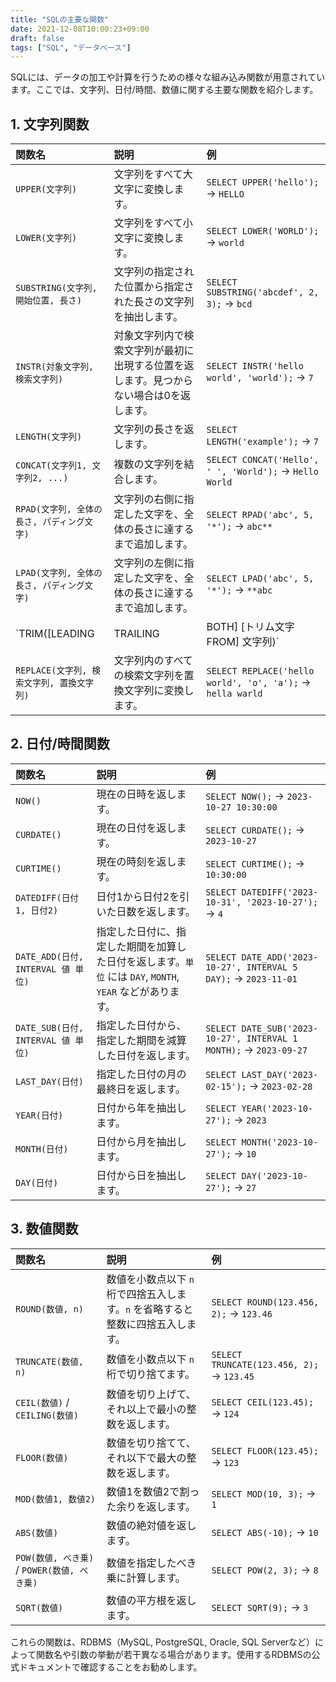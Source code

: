 ```yaml
---
title: "SQLの主要な関数"
date: 2021-12-08T10:00:23+09:00
draft: false
tags: ["SQL", "データベース"] 
---
```

<!--more-->
SQLには、データの加工や計算を行うための様々な組み込み関数が用意されています。ここでは、文字列、日付/時間、数値に関する主要な関数を紹介します。

## 1. 文字列関数

| 関数名 | 説明 | 例 |
| :----- | :--- | :--- |
| `UPPER(文字列)` | 文字列をすべて大文字に変換します。 | `SELECT UPPER('hello');` -> `HELLO` |
| `LOWER(文字列)` | 文字列をすべて小文字に変換します。 | `SELECT LOWER('WORLD');` -> `world` |
| `SUBSTRING(文字列, 開始位置, 長さ)` | 文字列の指定された位置から指定された長さの文字列を抽出します。 | `SELECT SUBSTRING('abcdef', 2, 3);` -> `bcd` |
| `INSTR(対象文字列, 検索文字列)` | 対象文字列内で検索文字列が最初に出現する位置を返します。見つからない場合は0を返します。 | `SELECT INSTR('hello world', 'world');` -> `7` |
| `LENGTH(文字列)` | 文字列の長さを返します。 | `SELECT LENGTH('example');` -> `7` |
| `CONCAT(文字列1, 文字列2, ...)` | 複数の文字列を結合します。 | `SELECT CONCAT('Hello', ' ', 'World');` -> `Hello World` |
| `RPAD(文字列, 全体の長さ, パディング文字)` | 文字列の右側に指定した文字を、全体の長さに達するまで追加します。 | `SELECT RPAD('abc', 5, '*');` -> `abc**` |
| `LPAD(文字列, 全体の長さ, パディング文字)` | 文字列の左側に指定した文字を、全体の長さに達するまで追加します。 | `SELECT LPAD('abc', 5, '*');` -> `**abc` |
| `TRIM([LEADING|TRAILING|BOTH] [トリム文字 FROM] 文字列)` | 文字列の先頭、末尾、または両方から指定した文字を取り除きます。デフォルトは空白文字です。 | `SELECT TRIM('  hello  ');` -> `hello` <br> `SELECT TRIM(LEADING 'x' FROM 'xxxabcxxx');` -> `abcxxx` |
| `REPLACE(文字列, 検索文字列, 置換文字列)` | 文字列内のすべての検索文字列を置換文字列に変換します。 | `SELECT REPLACE('hello world', 'o', 'a');` -> `hella warld` |

## 2. 日付/時間関数

| 関数名 | 説明 | 例 |
| :----- | :--- | :--- |
| `NOW()` | 現在の日時を返します。 | `SELECT NOW();` -> `2023-10-27 10:30:00` |
| `CURDATE()` | 現在の日付を返します。 | `SELECT CURDATE();` -> `2023-10-27` |
| `CURTIME()` | 現在の時刻を返します。 | `SELECT CURTIME();` -> `10:30:00` |
| `DATEDIFF(日付1, 日付2)` | 日付1から日付2を引いた日数を返します。 | `SELECT DATEDIFF('2023-10-31', '2023-10-27');` -> `4` |
| `DATE_ADD(日付, INTERVAL 値 単位)` | 指定した日付に、指定した期間を加算した日付を返します。`単位` には `DAY`, `MONTH`, `YEAR` などがあります。 | `SELECT DATE_ADD('2023-10-27', INTERVAL 5 DAY);` -> `2023-11-01` |
| `DATE_SUB(日付, INTERVAL 値 単位)` | 指定した日付から、指定した期間を減算した日付を返します。 | `SELECT DATE_SUB('2023-10-27', INTERVAL 1 MONTH);` -> `2023-09-27` |
| `LAST_DAY(日付)` | 指定した日付の月の最終日を返します。 | `SELECT LAST_DAY('2023-02-15');` -> `2023-02-28` |
| `YEAR(日付)` | 日付から年を抽出します。 | `SELECT YEAR('2023-10-27');` -> `2023` |
| `MONTH(日付)` | 日付から月を抽出します。 | `SELECT MONTH('2023-10-27');` -> `10` |
| `DAY(日付)` | 日付から日を抽出します。 | `SELECT DAY('2023-10-27');` -> `27` |

## 3. 数値関数

| 関数名 | 説明 | 例 |
| :----- | :--- | :--- |
| `ROUND(数値, n)` | 数値を小数点以下 `n` 桁で四捨五入します。`n` を省略すると整数に四捨五入します。 | `SELECT ROUND(123.456, 2);` -> `123.46` |
| `TRUNCATE(数値, n)` | 数値を小数点以下 `n` 桁で切り捨てます。 | `SELECT TRUNCATE(123.456, 2);` -> `123.45` |
| `CEIL(数値)` / `CEILING(数値)` | 数値を切り上げて、それ以上で最小の整数を返します。 | `SELECT CEIL(123.45);` -> `124` |
| `FLOOR(数値)` | 数値を切り捨てて、それ以下で最大の整数を返します。 | `SELECT FLOOR(123.45);` -> `123` |
| `MOD(数値1, 数値2)` | 数値1を数値2で割った余りを返します。 | `SELECT MOD(10, 3);` -> `1` |
| `ABS(数値)` | 数値の絶対値を返します。 | `SELECT ABS(-10);` -> `10` |
| `POW(数値, べき乗)` / `POWER(数値, べき乗)` | 数値を指定したべき乗に計算します。 | `SELECT POW(2, 3);` -> `8` |
| `SQRT(数値)` | 数値の平方根を返します。 | `SELECT SQRT(9);` -> `3` |

これらの関数は、RDBMS（MySQL, PostgreSQL, Oracle, SQL Serverなど）によって関数名や引数の挙動が若干異なる場合があります。使用するRDBMSの公式ドキュメントで確認することをお勧めします。
